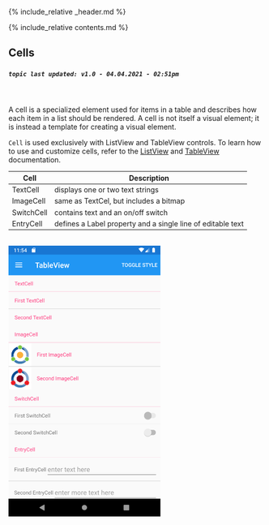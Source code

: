 {% include_relative _header.md %}

{% include_relative contents.md %}

Cells 
------
##### `topic last updated: v1.0 - 04.04.2021 - 02:51pm`
<br /> 

A cell is a specialized element used for items in a table and describes how each item in a list should be rendered. A cell is not itself a visual element; it is instead a template for creating a visual element.

`Cell` is used exclusively with ListView and TableView controls. To learn how to use and customize cells, refer to the [ListView](view-if-di-listview.html#listview) and [TableView](view-if-di-tableview.html#tableview) documentation.

| Cell       | Description                                                 |
|------------|-------------------------------------------------------------|
| TextCell   | displays one or two text strings                            |            
| ImageCell  | same as TextCel, but includes a bitmap                      |            
| SwitchCell | contains text and an on/off switch                          |            
| EntryCell  | defines a Label property and a single line of editable text |            

</br>

<img src="images/views/tableview-adr-basic.png" width="300">
